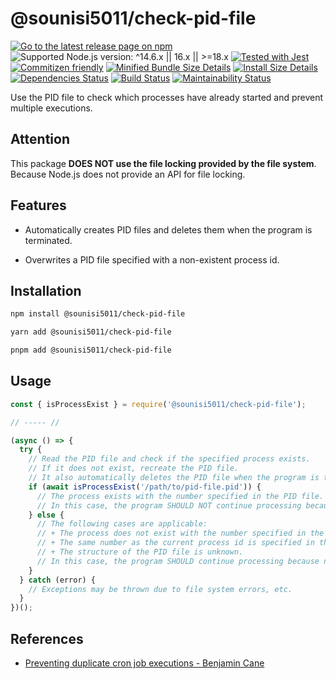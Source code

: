 # @sounisi5011/check-pid-file

[![Go to the latest release page on npm](https://img.shields.io/npm/v/@sounisi5011/check-pid-file.svg)](https://www.npmjs.com/package/@sounisi5011/check-pid-file)
![Supported Node.js version: ^14.6.x || 16.x || >=18.x](https://img.shields.io/static/v1?label=node&message=%5E14.6.x%20%7C%7C%2016.x%20%7C%7C%20%3E%3D18.x&color=brightgreen)
[![Tested with Jest](https://img.shields.io/badge/tested_with-jest-99424f.svg)](https://github.com/facebook/jest)
[![Commitizen friendly](https://img.shields.io/badge/commitizen-friendly-brightgreen.svg)](http://commitizen.github.io/cz-cli/)
[![Minified Bundle Size Details](https://img.shields.io/bundlephobia/min/@sounisi5011/check-pid-file)](https://bundlephobia.com/result?p=%40sounisi5011%2Fcheck-pid-file)
[![Install Size Details](https://packagephobia.com/badge?p=%40sounisi5011%2Fcheck-pid-file)](https://packagephobia.com/result?p=%40sounisi5011%2Fcheck-pid-file)
[![Dependencies Status](https://status.david-dm.org/gh/sounisi5011/npm-packages.svg?path=packages%2Fcheck-pid-file)](https://david-dm.org/sounisi5011/npm-packages?path=packages%2Fcheck-pid-file)
[![Build Status](https://github.com/sounisi5011/npm-packages/actions/workflows/ci.yaml/badge.svg)](https://github.com/sounisi5011/npm-packages/actions/workflows/ci.yaml)
[![Maintainability Status](https://api.codeclimate.com/v1/badges/26495b68302f7ff963c3/maintainability)](https://codeclimate.com/github/sounisi5011/npm-packages/maintainability)

Use the PID file to check which processes have already started and prevent multiple executions.

## Attention

This package **DOES NOT use the file locking provided by the file system**.
Because Node.js does not provide an API for file locking.

## Features

* Automatically creates PID files and deletes them when the program is terminated.

* Overwrites a PID file specified with a non-existent process id.

## Installation

```sh
npm install @sounisi5011/check-pid-file
```

```sh
yarn add @sounisi5011/check-pid-file
```

```sh
pnpm add @sounisi5011/check-pid-file
```

## Usage

```js
const { isProcessExist } = require('@sounisi5011/check-pid-file');

// ----- //

(async () => {
  try {
    // Read the PID file and check if the specified process exists.
    // If it does not exist, recreate the PID file.
    // It also automatically deletes the PID file when the program is terminated.
    if (await isProcessExist('/path/to/pid-file.pid')) {
      // The process exists with the number specified in the PID file.
      // In this case, the program SHOULD NOT continue processing because there is already another process running.
    } else {
      // The following cases are applicable:
      // + The process does not exist with the number specified in the PID file.
      // + The same number as the current process id is specified in the PID file.
      // + The structure of the PID file is unknown.
      // In this case, the program SHOULD continue processing because no other processes are running.
    }
  } catch (error) {
    // Exceptions may be thrown due to file system errors, etc.
  }
})();
```

## References

* [Preventing duplicate cron job executions - Benjamin Cane](https://bencane.com/2015/09/22/preventing-duplicate-cron-job-executions/)
